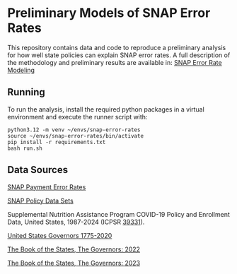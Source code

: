# Preliminary Models of SNAP Error Rates

This repository contains data and code to reproduce a preliminary analysis for
how well state policies can explain SNAP error rates. A full description of the
methodology and preliminary results are available in:
[SNAP Error Rate Modeling](https://docs.google.com/document/d/1zNUsgYA81ChnMRFV03Elat1qz8kdMfGiLd08wDqRo5I/edit?tab=t.0#heading=h.mtc4swvlio8d)

## Running

To run the analysis, install the required python packages in a virtual environment
and execute the runner script with:

    python3.12 -m venv ~/envs/snap-error-rates
    source ~/envs/snap-error-rates/bin/activate
    pip install -r requirements.txt
    bash run.sh

## Data Sources

[SNAP Payment Error Rates](https://www.fns.usda.gov/snap/qc/per)

[SNAP Policy Data Sets](https://www.ers.usda.gov/data-products/snap-policy-data-sets)

Supplemental Nutrition Assistance Program COVID-19 Policy and Enrollment Data, United States, 1987-2024
(ICPSR [39331](https://www.icpsr.umich.edu/web/sbeccc/studies/39331)).

[United States Governors 1775-2020](https://doi.org/10.3886/E102000V3)

[The Book of the States, The Governors: 2022](https://bookofthestates.org/tables/2022-4-1/)

[The Book of the States, The Governors: 2023](https://bookofthestates.org/tables/2023-4-1/)
